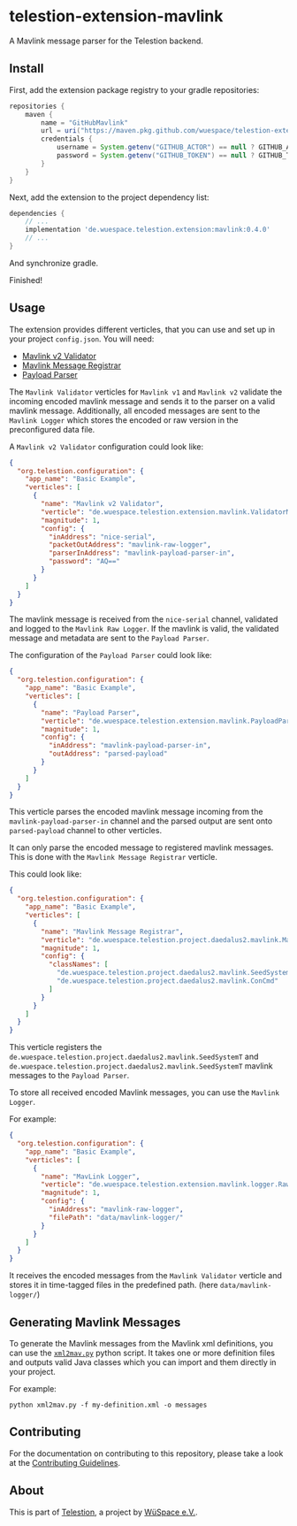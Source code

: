 # telestion-extension-mavlink

A Mavlink message parser for the Telestion backend.

## Install

First, add the extension package registry to your gradle repositories:

```groovy
repositories {
    maven {
        name = "GitHubMavlink"
        url = uri("https://maven.pkg.github.com/wuespace/telestion-extension-mavlink/")
        credentials {
            username = System.getenv("GITHUB_ACTOR") == null ? GITHUB_ACTOR : System.getenv("GITHUB_ACTOR")
            password = System.getenv("GITHUB_TOKEN") == null ? GITHUB_TOKEN : System.getenv("GITHUB_TOKEN")
        }
    }
}
```

Next, add the extension to the project dependency list:

```groovy
dependencies {
    // ...
    implementation 'de.wuespace.telestion.extension:mavlink:0.4.0'
    // ...
}
```

And synchronize gradle.

Finished!

## Usage

The extension provides different verticles, that you can use and set up in your project `config.json`.
You will need:

- [Mavlink v2 Validator](https://wuespace.github.io/telestion-extension-mavlink/de/wuespace/telestion/extension/mavlink/ValidatorMavlink2.html)
- [Mavlink Message Registrar](https://wuespace.github.io/telestion-extension-mavlink/de/wuespace/telestion/extension/mavlink/MavlinkRegistrar.html)
- [Payload Parser](https://wuespace.github.io/telestion-extension-mavlink/de/wuespace/telestion/extension/mavlink/PayloadParser.html)

The `Mavlink Validator` verticles for `Mavlink v1` and `Mavlink v2` validate the incoming encoded mavlink message
and sends it to the parser on a valid mavlink message.
Additionally, all encoded messages are sent to the `Mavlink Logger`
which stores the encoded or raw version in the preconfigured data file.

A `Mavlink v2 Validator` configuration could look like:

```json
{
  "org.telestion.configuration": {
    "app_name": "Basic Example",
    "verticles": [
      {
        "name": "Mavlink v2 Validator",
        "verticle": "de.wuespace.telestion.extension.mavlink.ValidatorMavlink2",
        "magnitude": 1,
        "config": {
          "inAddress": "nice-serial",
          "packetOutAddress": "mavlink-raw-logger",
          "parserInAddress": "mavlink-payload-parser-in",
          "password": "AQ=="
        }
      }
    ]
  }
}
```

The mavlink message is received from the `nice-serial` channel, validated
and logged to the `Mavlink Raw Logger`.
If the mavlink is valid, the validated message and metadata are sent to the `Payload Parser`.

The configuration of the `Payload Parser` could look like:

```json
{
  "org.telestion.configuration": {
    "app_name": "Basic Example",
    "verticles": [
      {
        "name": "Payload Parser",
        "verticle": "de.wuespace.telestion.extension.mavlink.PayloadParser",
        "magnitude": 1,
        "config": {
          "inAddress": "mavlink-payload-parser-in",
          "outAddress": "parsed-payload"
        }
      }
    ]
  }
}
```

This verticle parses the encoded mavlink message incoming from the `mavlink-payload-parser-in` channel
and the parsed output are sent onto `parsed-payload` channel to other verticles.

It can only parse the encoded message to registered mavlink messages.
This is done with the `Mavlink Message Registrar` verticle.

This could look like:

```json
{
  "org.telestion.configuration": {
    "app_name": "Basic Example",
    "verticles": [
      {
        "name": "Mavlink Message Registrar",
        "verticle": "de.wuespace.telestion.project.daedalus2.mavlink.MavlinkRegistrar",
        "magnitude": 1,
        "config": {
          "classNames": [
            "de.wuespace.telestion.project.daedalus2.mavlink.SeedSystemT",
            "de.wuespace.telestion.project.daedalus2.mavlink.ConCmd"
          ]
        }
      }
    ]
  }
}
```

This verticle registers the `de.wuespace.telestion.project.daedalus2.mavlink.SeedSystemT` and
`de.wuespace.telestion.project.daedalus2.mavlink.SeedSystemT` mavlink messages to the `Payload Parser`.

To store all received encoded Mavlink messages, you can use the `Mavlink Logger`.

For example:

```json
{
  "org.telestion.configuration": {
    "app_name": "Basic Example",
    "verticles": [
      {
        "name": "MavLink Logger",
        "verticle": "de.wuespace.telestion.extension.mavlink.logger.RawLogger",
        "magnitude": 1,
        "config": {
          "inAddress": "mavlink-raw-logger",
          "filePath": "data/mavlink-logger/"
        }
      }
    ]
  }
}
```

It receives the encoded messages from the `Mavlink Validator` verticle
and stores it in time-tagged files in the predefined path. (here `data/mavlink-logger/`)

## Generating Mavlink Messages

To generate the Mavlink messages from the Mavlink xml definitions,
you can use the [`xml2mav.py`](scripts/xml2mav.py) python script.
It takes one or more definition files and outputs valid Java classes
which you can import and them directly in your project.

For example:

```shell
python xml2mav.py -f my-definition.xml -o messages
```

## Contributing

For the documentation on contributing to this repository,
please take a look at the [Contributing Guidelines](./CONTRIBUTING.md).

## About

This is part of [Telestion](https://telestion.wuespace.de/), a project by [WüSpace e.V.](https://www.wuespace.de/).
